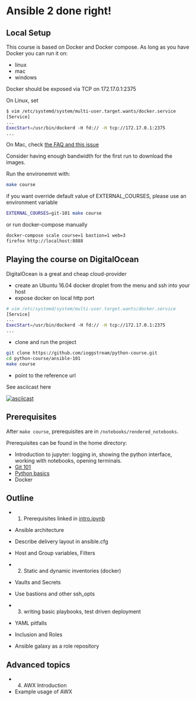 # Ansible 2 done right!


## Local Setup

This course is based on Docker and Docker compose. As long as you have Docker
you can run it on:

- linux
- mac
- windows

Docker should be exposed via TCP on 172.17.0.1:2375

On Linux, set

```bash
$ vim /etc/systemd/system/multi-user.target.wants/docker.service
[Service]
...
ExecStart=/usr/bin/dockerd -H fd:// -H tcp://172.17.0.1:2375
...
```

On Mac, check [the FAQ and this issue](https://github.com/docker/for-mac/issues/770#issuecomment-252560286)

Consider having enough bandwidth for the first run to download the images.

Run the environemnt with:

```bash
make course
```

if you want override default value of EXTERNAL_COURSES, please use an environment variable

```bash                                                                       
EXTERNAL_COURSES=git-101 make course
```

or run docker-compose manually

```bash
docker-compose scale course=1 bastion=1 web=3
firefox http://localhost:8888
```

## Playing the course on DigitalOcean

DigitalOcean is a great and cheap cloud-provider

- create an Ubuntu 16.04 docker droplet from the menu and ssh into your host
- expose docker on local http port

```bash
# vim /etc/systemd/system/multi-user.target.wants/docker.service
[Service]
...
ExecStart=/usr/bin/dockerd -H fd:// -H tcp://172.17.0.1:2375
...
```

- clone and run the project

```bash
git clone https://github.com/ioggstream/python-course.git
cd python-course/ansible-101
make course
```

- point to the reference url

See asciicast here

[![asciicast](https://asciinema.org/a/9xqX4akNND7Yc0Q1sTb3ZnEhI.png)](https://asciinema.org/a/9xqX4akNND7Yc0Q1sTb3ZnEhI)

## Prerequisites

After `make course`, prerequisites are in `/notebooks/rendered_notebooks`.

Prerequisites can be found in the home directory:

- Introduction to jupyter: logging in, showing the python interface, working with notebooks, opening terminals.
- [Git 101](https://github.com/ioggstream/python-course/blob/master/git-101/notebooks/01-git.ipynb)
- [Python basics](https://github.com/ioggstream/python-course/blob/master/python-basic/README.md)
- Docker

## Outline

- 1. Prerequisites linked in [intro.ipynb](intro.ipynb)
- Ansible architecture
- Describe delivery layout in ansible.cfg
- Host and Group variables, Filters

- 2. Static and dynamic inventories (docker)
- Vaults and Secrets
- Use bastions and other ssh_opts

- 3. writing basic playbooks, test driven deployment
- YAML pitfalls
- Inclusion and Roles
- Ansible galaxy as a role repository

## Advanced topics

- 4. AWX Introduction
- Example usage of AWX
